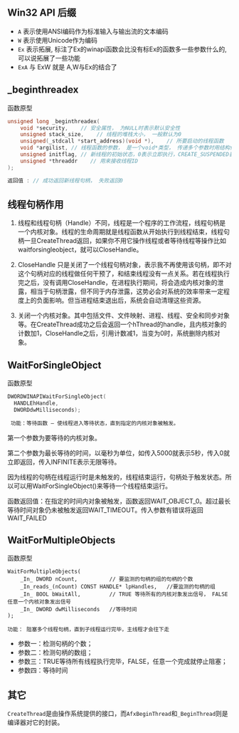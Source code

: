 ## Win32 API 后缀

- `A` 表示使用ANSI编码作为标准输入与输出流的文本编码
- `W` 表示使用Unicode作为编码
- `Ex` 表示拓展, 标注了Ex的winapi函数会比没有标Ex的函数多一些参数什么的, 可以说拓展了一些功能
- `ExA` 与 ExW 就是 A,W与Ex的结合了



## _beginthreadex

函数原型

```cpp
unsigned long _beginthreadex(
    void *security,    // 安全属性， 为NULL时表示默认安全性
    unsigned stack_size,    // 线程的堆栈大小， 一般默认为0
    unsigned(_stdcall *start_address)(void *),    // 所要启动的线程函数
    void *argilist, // 线程函数的参数， 是一个void*类型， 传递多个参数时用结构体
    unsigned initflag, // 新线程的初始状态，0表示立即执行，CREATE_SUSPENDED表示创建之后挂起
    unsigned *threaddr    // 用来接收线程ID
);

返回值 : // 成功返回新线程句柄， 失败返回0

```





## 线程句柄作用

1. 线程和线程句柄（Handle）不同，线程是一个程序的工作流程，线程句柄是一个内核对象。线程的生命周期就是线程函数从开始执行到线程结束，线程句柄一旦CreateThread返回，如果你不用它操作线程或者等待线程等操作比如waitforsingleobject，就可以CloseHandle。
2. CloseHandle 只是关闭了一个线程句柄对象，表示我不再使用该句柄，即不对这个句柄对应的线程做任何干预了，和结束线程没有一点关系。若在线程执行完之后，没有调用CloseHandle，在进程执行期间，将会造成内核对象的泄露，相当于句柄泄露，但不同于内存泄露，这势必会对系统的效率带来一定程度上的负面影响。但当进程结束退出后，系统会自动清理这些资源。

3. 关闭一个内核对象。其中包括文件、文件映射、进程、线程、安全和同步对象等。在CreateThread成功之后会返回一个hThread的handle，且内核对象的计数加1，CloseHandle之后，引用计数减1，当变为0时，系统删除内核对象。

## WaitForSingleObject

函数原型

```c
DWORDWINAPIWaitForSingleObject(
  HANDLEhHandle,
  DWORDdwMilliseconds);
  
 功能：等待函数 – 使线程进入等待状态，直到指定的内核对象被触发。
```

第一个参数为要等待的内核对象。

第二个参数为最长等待的时间，以毫秒为单位，如传入5000就表示5秒，传入0就立即返回，传入INFINITE表示无限等待。

因为线程的句柄在线程运行时是未触发的，线程结束运行，句柄处于触发状态。所以可以用WaitForSingleObject()来等待一个线程结束运行。

函数返回值：在指定的时间内对象被触发，函数返回WAIT_OBJECT_0。超过最长等待时间对象仍未被触发返回WAIT_TIMEOUT。传入参数有错误将返回WAIT_FAILED

## WaitForMultipleObjects

函数原型

```
WaitForMultipleObjects(
    _In_ DWORD nCount,    		// 要监测的句柄的组的句柄的个数
    _In_reads_(nCount) CONST HANDLE* lpHandles,   //要监测的句柄的组
    _In_ BOOL bWaitAll,  		// TRUE 等待所有的内核对象发出信号， FALSE 任意一个内核对象发出信号
    _In_ DWORD dwMilliseconds 	//等待时间
);

功能： 阻塞多个线程句柄，直到子线程运行完毕，主线程才会往下走
```

- 参数一：检测句柄的个数；
- 参数二：检测句柄的数组；
- 参数三：TRUE等待所有线程执行完毕，FALSE，任意一个完成就停止阻塞；
- 参数四：等待时间





## 其它

`CreateThread`是由操作系统提供的接口，而`AfxBeginThread`和`_BeginThread`则是编译器对它的封装。
